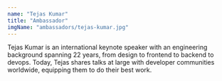 ```yaml
---
name: "Tejas Kumar"
title: "Ambassador"
imgName: "ambassadors/tejas-kumar.jpg"
---
```


Tejas Kumar is an international keynote speaker with an engineering background spanning 22 years, from design to frontend to backend to devops. Today, Tejas shares talks at large with developer communities worldwide, equipping them to do their best work.
